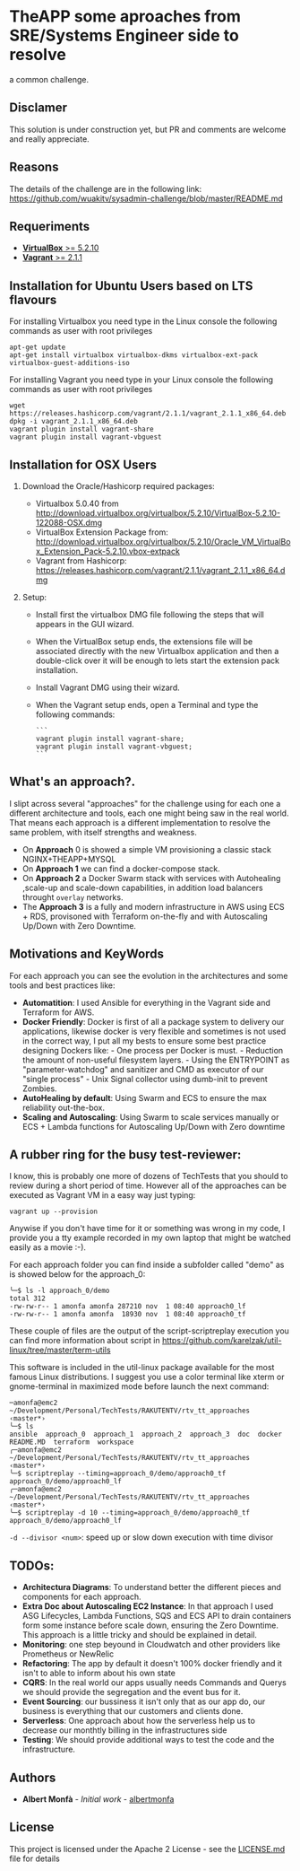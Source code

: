 # TheAPP some aproaches from SRE/Systems Engineer side to resolve
a common challenge.

## Disclamer
This solution is under construction yet, but PR and comments are
welcome and really appreciate.

## Reasons
The details of the challenge are in the following link:
https://github.com/wuakitv/sysadmin-challenge/blob/master/README.md

## Requeriments
* [**VirtualBox** >= 5.2.10](https://www.virtualbox.org/)
* [**Vagrant** >= 2.1.1](https://www.vagrantup.com/)

## Installation for Ubuntu Users based on LTS flavours
For installing Virtualbox you need type in the Linux console the following commands as user with root privileges
```
apt-get update
apt-get install virtualbox virtualbox-dkms virtualbox-ext-pack virtualbox-guest-additions-iso
```

For installing Vagrant you need type in your Linux console the following commands as user with root privileges
```
wget https://releases.hashicorp.com/vagrant/2.1.1/vagrant_2.1.1_x86_64.deb
dpkg -i vagrant_2.1.1_x86_64.deb
vagrant plugin install vagrant-share
vagrant plugin install vagrant-vbguest
```

## Installation for OSX Users
1. Download the Oracle/Hashicorp required packages:

    - Virtualbox 5.0.40 from http://download.virtualbox.org/virtualbox/5.2.10/VirtualBox-5.2.10-122088-OSX.dmg
    - VirtualBox Extension Package from: http://download.virtualbox.org/virtualbox/5.2.10/Oracle_VM_VirtualBox_Extension_Pack-5.2.10.vbox-extpack
    - Vagrant from Hashicorp: https://releases.hashicorp.com/vagrant/2.1.1/vagrant_2.1.1_x86_64.dmg

2. Setup:

    - Install first the virtualbox DMG file following the steps that will appears in the GUI wizard.
    - When the VirtualBox setup ends, the extensions file will be associated directly with the new Virtualbox application and then a double-click over it will be enough to lets start the extension pack installation.
    - Install Vagrant DMG using their wizard.
    - When the Vagrant setup ends, open a Terminal and type the following commands:

          ```
          vagrant plugin install vagrant-share;
          vagrant plugin install vagrant-vbguest;
          ```

## What's an approach?.
I slipt across  several "approaches" for the challenge using for each one
a different architecture and tools, each one might being saw in the
real world. That means each approach is a different implementation
to resolve the same problem, with itself strengths and weakness.

  * On **Approach** 0 is showed a simple VM provisioning a classic
  stack NGINX+THEAPP+MYSQL
  * On **Approach 1** we can find a docker-compose stack.
  * On **Approach 2** a Docker Swarm stack with services with Autohealing
  ,scale-up and scale-down capabilities, in addition load balancers throught
   `overlay` networks.
  * The **Approach 3** is a fully and modern infrastructure in AWS using ECS + RDS,
   provisoned with Terraform on-the-fly and with Autoscaling Up/Down with Zero
    Downtime.


## Motivations and KeyWords
For each approach you can see the evolution in the architectures and some tools and best practices
like:

* **Automatition**: I used Ansible for everything in the Vagrant side and Terraform for AWS.
* **Docker Friendly**: Docker is first of all a package system to delivery our applications,
  likewise docker is very flexible and sometimes is not used in the correct way, I put all my bests
  to ensure some best practice designing Dockers like:
      - One process per Docker is must.
      - Reduction the amount of non-useful filesystem layers.
      - Using the ENTRYPOINT as "parameter-watchdog" and sanitizer and CMD as executor of our "single process"
      - Unix Signal collector using dumb-init to prevent Zombies.
* **AutoHealing by default**: Using Swarm and ECS to ensure the max reliability out-the-box.
* **Scaling and Autoscaling**: Using Swarm to scale services manually or ECS + Lambda
    functions for Autoscaling Up/Down with Zero downtime

## A rubber ring for the busy test-reviewer:
I know, this is probably one more of dozens of TechTests that you should to review
during a short period of time. However all of the approaches can be executed as
Vagrant VM in a easy way just typing:
```
vagrant up --provision
```
Anywise if you don't have time for it or something was wrong in my code,
I provide you a tty example recorded in my own laptop that might be watched
easily as a movie :-).

For each approach folder you can find inside a subfolder called "demo"
as is showed below for the approach_0:

  ```
  ╰─$ ls -l approach_0/demo
total 312
-rw-rw-r-- 1 amonfa amonfa 287210 nov  1 08:40 approach0_lf
-rw-rw-r-- 1 amonfa amonfa  18930 nov  1 08:40 approach0_tf

  ```
These couple of files are the output of the script-scriptreplay execution
you can find more information about script in https://github.com/karelzak/util-linux/tree/master/term-utils

This software is included in the util-linux package available for the most famous
Linux distributions. I suggest you use a color terminal like xterm or gnome-terminal
in maximized mode before launch the next command:
```
─amonfa@emc2 ~/Development/Personal/TechTests/RAKUTENTV/rtv_tt_approaches  ‹master*›
╰─$ ls
ansible  approach_0  approach_1  approach_2  approach_3  doc  docker  README.MD  terraform  workspace
╭─amonfa@emc2 ~/Development/Personal/TechTests/RAKUTENTV/rtv_tt_approaches  ‹master*›
╰─$ scriptreplay --timing=approach_0/demo/approach0_tf approach_0/demo/approach0_lf
╭─amonfa@emc2 ~/Development/Personal/TechTests/RAKUTENTV/rtv_tt_approaches  ‹master*›
╰─$ scriptreplay -d 10 --timing=approach_0/demo/approach0_tf approach_0/demo/approach0_lf
```

`-d --divisor <num>`: speed up or slow down execution with time divisor


## TODOs:
* **Architectura Diagrams**: To understand better the different pieces and components for each approach.
* **Extra Doc about Autoscaling EC2 Instance**: In that approach I used ASG Lifecycles, Lambda Functions,
   SQS and ECS API to drain containers form some instance before scale down,
   ensuring the Zero Downtime. This approach is a little tricky and should be explained in detail.
* **Monitoring**: one step beyound in Cloudwatch and other providers like
  Prometheus or NewRelic
* **Refactoring**: The app by default it doesn't 100% docker friendly and it isn't
  to able to inform about his own state
* **CQRS**: In the real world our apps usually needs Commands and Querys we should
  provide the segregation and the event bus for it.
* **Event Sourcing**: our bussiness it isn't only that as our app do, our business
   is everything that our customers and clients done.
* **Serverless**: One approach about how the serverless help us to decrease our
  monthtly billing in the infrastructures side
* **Testing**: We should provide additional ways to test the code and the infrastructure.

## Authors
* **Albert Monfà** - *Initial work* - [albertmonfa](https://es.linkedin.com/in/albertmonfa)


## License
This project is licensed under the Apache 2 License - see the [LICENSE.md](LICENSE.md) file for details
